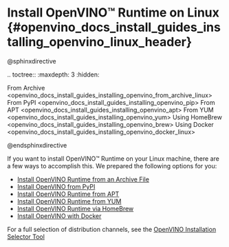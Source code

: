 # Install OpenVINO™ Runtime on Linux {#openvino_docs_install_guides_installing_openvino_linux_header}

@sphinxdirective

.. toctree::
   :maxdepth: 3
   :hidden:

   From Archive <openvino_docs_install_guides_installing_openvino_from_archive_linux>
   From PyPI <openvino_docs_install_guides_installing_openvino_pip>
   From APT <openvino_docs_install_guides_installing_openvino_apt>
   From YUM <openvino_docs_install_guides_installing_openvino_yum>
   Using HomeBrew <openvino_docs_install_guides_installing_openvino_brew>
   Using Docker <openvino_docs_install_guides_installing_openvino_docker_linux>

@endsphinxdirective

If you want to install OpenVINO™ Runtime on your Linux machine, there are a few ways to accomplish this. We prepared the following options for you: 

* [Install OpenVINO Runtime from an Archive File](installing-openvino-from-archive-linux.md)
* [Install OpenVINO from PyPI](installing-openvino-pip.md)
* [Install OpenVINO Runtime from APT](installing-openvino-apt.md)
* [Install OpenVINO Runtime from YUM](installing-openvino-yum.md)
* [Install OpenVINO Runtime via HomeBrew](installing-openvino-brew.md)
* [Install OpenVINO with Docker](installing-openvino-docker-linux.md)

For a full selection of distribution channels, see the [OpenVINO Installation Selector Tool](https://www.intel.com/content/www/us/en/developer/tools/openvino-toolkit/download.html)
